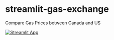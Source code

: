 # streamlit-gas-exchange
Compare Gas Prices between Canada and US

<a href="https://compare-gas-prices.streamlit.app" rel="nofollow"><img src="https://static.streamlit.io/badges/streamlit_badge_black_white.svg" alt="Streamlit App" data-canonical-src="https://static.streamlit.io/badges/streamlit_badge_black_white.svg" style="max-width: 100%;"></a>
